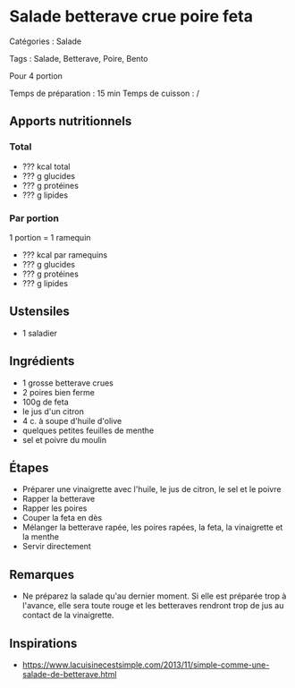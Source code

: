 # Salade betterave crue poire feta

Catégories : Salade

Tags : Salade, Betterave, Poire, Bento

Pour 4 portion

Temps de préparation : 15 min
Temps de cuisson : /

## Apports nutritionnels

### Total

* ??? kcal total
* ??? g glucides
* ??? g protéines
* ??? g lipides

### Par portion

1 portion = 1 ramequin

* ??? kcal par ramequins
* ??? g glucides
* ??? g protéines
* ??? g lipides

## Ustensiles

* 1 saladier

## Ingrédients

* 1 grosse betterave crues
* 2 poires bien ferme
* 100g de feta
* le jus d'un citron
* 4 c. à soupe d'huile d'olive
* quelques petites feuilles de menthe
* sel et poivre du moulin

## Étapes

* Préparer une vinaigrette avec l'huile, le jus de citron, le sel et le poivre
* Rapper la betterave
* Rapper les poires
* Couper la feta en dès
* Mélanger la betterave rapée, les poires rapées, la feta, la vinaigrette et la menthe
* Servir directement

## Remarques

* Ne préparez la salade qu'au dernier moment. Si elle est préparée trop à l'avance, elle sera toute rouge et les betteraves rendront trop de jus au contact de la vinaigrette.

## Inspirations

* https://www.lacuisinecestsimple.com/2013/11/simple-comme-une-salade-de-betterave.html